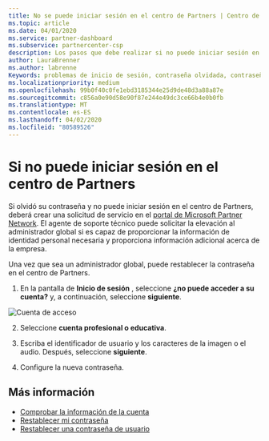 ```yaml
---
title: No se puede iniciar sesión en el centro de Partners | Centro de Partners
ms.topic: article
ms.date: 04/01/2020
ms.service: partner-dashboard
ms.subservice: partnercenter-csp
description: Los pasos que debe realizar si no puede iniciar sesión en el centro de Partners.
author: LauraBrenner
ms.author: labrenne
Keywords: problemas de inicio de sesión, contraseña olvidada, contraseña
ms.localizationpriority: medium
ms.openlocfilehash: 99b0f40c0fe1ebd3185344e25d9de48d3a88a87e
ms.sourcegitcommit: c856a0e90d58e90f87e244e49dc3ce66b4e0b0fb
ms.translationtype: MT
ms.contentlocale: es-ES
ms.lasthandoff: 04/02/2020
ms.locfileid: "80589526"
---
```

# <a name="if-you-cant-sign-into-partner-center"></a>Si no puede iniciar sesión en el centro de Partners

Si olvidó su contraseña y no puede iniciar sesión en el centro de Partners, deberá crear una solicitud de servicio en el [portal de Microsoft Partner Network](https://partner.microsoft.com/commercial#/). El agente de soporte técnico puede solicitar la elevación al administrador global si es capaz de proporcionar la información de identidad personal necesaria y proporciona información adicional acerca de la empresa.

Una vez que sea un administrador global, puede restablecer la contraseña en el centro de Partners.

1. En la pantalla de **Inicio de sesión** , seleccione **¿no puede acceder a su cuenta?** y, a continuación, seleccione **siguiente**.

![Cuenta de acceso](images/password/password/accessaccount1.png)

2. Seleccione **cuenta profesional o educativa**.

3. Escriba el identificador de usuario y los caracteres de la imagen o el audio. Después, seleccione **siguiente**.

4. Configure la nueva contraseña.

## <a name="see-more"></a>Más información

- [Comprobar la información de la cuenta](verification-responses.md)
- [Restablecer mi contraseña](reset-my-pasword.md)
- [Restablecer una contraseña de usuario](reset-a-user-password.md)

